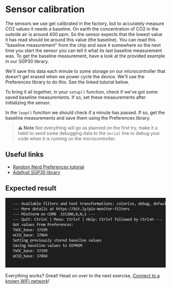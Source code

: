 # Sensor calibration

The sensors we use get calibrated in the factory, but to accurately measure CO2 values it needs a baseline. On earth the concentration of CO2 in the outside air is around 400 ppm. So the sensor expects that the lowest value it has read should be around this value (the baseline). You can read this "baseline measurement" from the chip and save it somewhere so the next time you start the sensor you can tell it what its last baseline measurement was. To get the baseline measurement, have a look at the provided example in our SGP30 library.

We'll save this data each minute to some storage on our microcontroller that doesn't get erased when we power cycle the device. We'll use the Preferences library to do this. See the linked tutorial below.

To bring it all together, in your `setup()` function, check if we've got some saved baseline measurements. If so, set these measurements after initializing the sensor.

In the `loop()` function we should check if a minute has passed. If so, get the baseline measurements and save them using the Preferences library.

> **⚠ Note** Not everything will go as planned on the first try, make it a habit to send some debugging data to the `Serial` line to debug your code when it is running on the microcontroller.

## Useful links

- [Random Nerd Preferences tutorial](https://randomnerdtutorials.com/esp32-save-data-permanently-preferences/)
- [Adafruit SGP30 library](https://github.com/adafruit/Adafruit_SGP30)

## Expected result

![Result](../assets/calibration-result.png "Result")

Everything works? Great! Head on over to the next exercise, [Connect to a known WiFi network](connect-wifi.md)!
